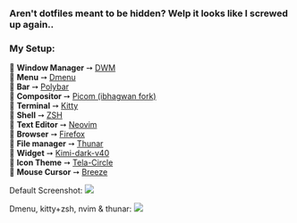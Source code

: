 ### Aren't dotfiles meant to be hidden? Welp it looks like I screwed up again.. 

### My Setup:
🌸 **Window Manager** ➙ [DWM](https://dwm.suckless.org)  
🌸 **Menu** ➙ [Dmenu](https://tools.suckless.org/dmenu/)  
🌸 **Bar** ➙ [Polybar](https://github.com/polybar/polybar)  
🌸 **Compositor** ➙ [Picom (ibhagwan fork)](https://github.com/ibhagwan/picom)  
🌸 **Terminal** ➙ [Kitty](https://github.com/kovidgoyal/kitty)  
🌸 **Shell** ➙ [ZSH](https://zsh.sourceforge.io/)  
🌸 **Text Editor** ➙ [Neovim](https://neovim.io/)  
🌸 **Browser** ➙ [Firefox](https://www.mozilla.org/en-US/)  
🌸 **File manager** ➙ [Thunar](https://gitlab.xfce.org/xfce/thunar)  
🌸 **Widget** ➙ [Kimi-dark-v40](https://github.com/EliverLara/Kimi)  
🌸 **Icon Theme** ➙ [Tela-Circle](https://github.com/vinceliuice/Tela-circle-icon-theme)  
🌸 **Mouse Cursor** ➙ [Breeze](https://github.com/ful1e5/BreezeX_Cursor)  

Default Screenshot:
![](https://github.com/madison-craig/dotfiles/blob/main/001.png?raw=true)  

Dmenu, kitty+zsh, nvim & thunar:
![](https://github.com/madison-craig/dotfiles/blob/main/002.png?raw=true)  
